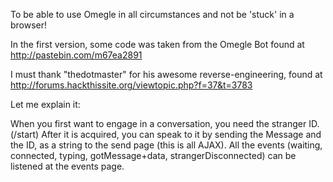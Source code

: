 To be able to use Omegle in all circumstances and not be 'stuck' in a browser!

In the first version, some code was taken from the Omegle Bot found at
http://pastebin.com/m67ea2891

I must thank "thedotmaster" for his awesome reverse-engineering, found at http://forums.hackthissite.org/viewtopic.php?f=37&t=3783

Let me explain it:

When you first want to engage in a conversation, you need the stranger ID. (/start)
After it is acquired, you can speak to it by sending the Message and the ID, as a string to the send page (this is all AJAX).
All the events (waiting, connected, typing, gotMessage+data, strangerDisconnected) can be listened at the events page.